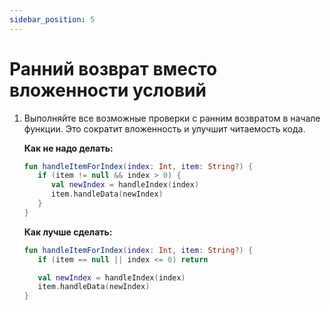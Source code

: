 ```yaml
---
sidebar_position: 5
---
```


# Ранний возврат вместо вложенности условий

1. Выполняйте все возможные проверки с ранним возвратом в начале функции. Это сократит вложенность и улучшит читаемость кода.

   **Как не надо делать:**
   ```kotlin
   fun handleItemForIndex(index: Int, item: String?) {
      if (item != null && index > 0) {
         val newIndex = handleIndex(index)
         item.handleData(newIndex)
      }
   }
   ```
    
   **Как лучше сделать:**
   ```kotlin
   fun handleItemForIndex(index: Int, item: String?) {
      if (item == null || index <= 0) return
   
      val newIndex = handleIndex(index)
      item.handleData(newIndex)
   }
   ```
